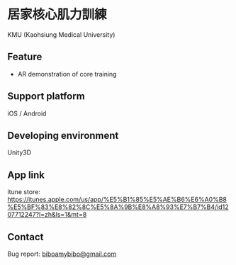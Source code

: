 # 居家核心肌力訓練
KMU (Kaohsiung Medical University)

## Feature
- AR demonstration of core training

## Support platform
iOS / Android

## Developing environment
Unity3D

## App link
itune store: https://itunes.apple.com/us/app/%E5%B1%85%E5%AE%B6%E6%A0%B8%E5%BF%83%E8%82%8C%E5%8A%9B%E8%A8%93%E7%B7%B4/id1207712247?l=zh&ls=1&mt=8

## Contact
Bug report: biboamybibo@gmail.com
